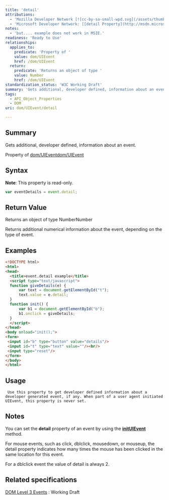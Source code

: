 ```yaml
---
title: 'detail'
attributions:
  - 'Mozilla Developer Network [![cc-by-sa-small-wpd.svg](/assets/thumb/8/8c/cc-by-sa-small-wpd.svg/120px-cc-by-sa-small-wpd.svg.png)](http://creativecommons.org/licenses/by-sa/3.0/us/): [[event.detail](https://developer.mozilla.org/en-US/docs/Web/API/event.detail) Article]'
  - 'Microsoft Developer Network: [[detail Property](http://msdn.microsoft.com/en-us/library/ie/ff974802(v=vs.85).aspx) Article]'
notes:
  - 'but.... example does not work in MSIE.'
readiness: 'Ready to Use'
relationships:
  applies_to:
    predicate: 'Property of '
    value: dom/UIEvent
    href: /dom/UIEvent
  return:
    predicate: 'Returns an object of type '
    value: Number
    href: /dom/UIEvent
standardization_status: 'W3C Working Draft'
summary: 'Gets additional, developer defined, information about an event.'
tags:
  - API_Object_Properties
  - DOM
uri: dom/UIEvent/detail

---
```

## Summary

Gets additional, developer defined, information about an event.

Property of [dom/UIEvent](/dom/UIEvent)[dom/UIEvent](/dom/UIEvent)

## Syntax

**Note**: This property is read-only.

``` js
var eventDetails = event.detail;
```

## Return Value

Returns an object of type NumberNumber

Returns additional numerical information about the event, depending on the type of event.

## Examples

``` html
<!DOCTYPE html>
<html>
<head>
  <title>event.detail example</title>
  <script type="text/javascript">
  function giveDetails(e) {
      var text = document.getElementById("t");
      text.value = e.detail;
  }
  function init() {
      var b1 = document.getElementById("b");
      b1.onclick = giveDetails;
  }
  </script>
</head>
<body onload="init();">
<form>
 <input id="b" type="button" value="details"/>
 <input id="t" type="text" value=""/><br/>
 <input type="reset"/>
</form>
</body>
</html>
```

## Usage

     Use this property to get developer defined information about a developer generated event, if any. When part of a user agent initiated UIEvent, this property is never set.

## Notes

You can set the **detail** property of an event by using the [**initUIEvent**](/dom/UIEvent/initUIEvent) method.

For mouse events, such as click, dblclick, mousedown, or mouseup, the detail property indicates how many times the mouse has been clicked in the same location for this event.

For a dblclick event the value of detail is always 2.

## Related specifications

[DOM Level 3 Events](http://www.w3.org/TR/DOM-Level-3-Events/)
:   Working Draft
